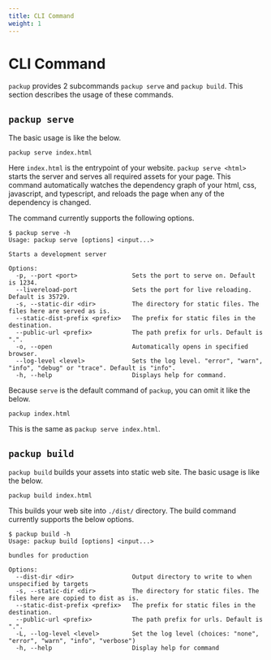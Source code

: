 ```yaml
---
title: CLI Command
weight: 1
---
```


# CLI Command

`packup` provides 2 subcommands `packup serve` and `packup build`. This section describes the usage of these commands.

## `packup serve`

The basic usage is like the below.

```
packup serve index.html
```

Here `index.html` is the entrypoint of your website. `packup serve <html>` starts the server and serves all required assets for your page. This command automatically watches the dependency graph of your html, css, javascript, and typescript, and reloads the page when any of the dependency is changed.

The command currently supports the following options.

```
$ packup serve -h
Usage: packup serve [options] <input...>

Starts a development server

Options:
  -p, --port <port>               Sets the port to serve on. Default is 1234.
  --livereload-port               Sets the port for live reloading. Default is 35729.
  -s, --static-dir <dir>          The directory for static files. The files here are served as is.
  --static-dist-prefix <prefix>   The prefix for static files in the destination.
  --public-url <prefix>           The path prefix for urls. Default is ".".
  -o, --open                      Automatically opens in specified browser.
  --log-level <level>             Sets the log level. "error", "warn", "info", "debug" or "trace". Default is "info".
  -h, --help                      Displays help for command.
```

Because `serve` is the default command of `packup`, you can omit it like the below.

```
packup index.html
```

This is the same as `packup serve index.html`.

## `packup build`

`packup build` builds your assets into static web site. The basic usage is like the below.

```
packup build index.html
```

This builds your web site into `./dist/` directory. The build command currently supports the below options.

```
$ packup build -h
Usage: packup build [options] <input...>

bundles for production

Options:
  --dist-dir <dir>                Output directory to write to when unspecified by targets
  -s, --static-dir <dir>          The directory for static files. The files here are copied to dist as is.
  --static-dist-prefix <prefix>   The prefix for static files in the destination.
  --public-url <prefix>           The path prefix for urls. Default is ".".
  -L, --log-level <level>         Set the log level (choices: "none", "error", "warn", "info", "verbose")
  -h, --help                      Display help for command
```

